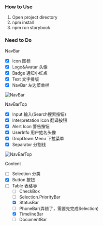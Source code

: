 ### How to Use
1. Open project directory
2. npm install
3. npm run storybook

### Need to Do

NavBar
- [x] Icon 图标
- [x] Logo&Avatar 头像
- [x] Badge 通知小红点
- [x] Text 文字排版
- [x] NavBar 左边菜单栏

![NavBar](https://user-images.githubusercontent.com/44597440/104077387-883e1f80-51e7-11eb-9b11-e9396d864bd3.gif)

NavBarTop
- [X] Input 输入(Search搜索按钮)
- [X] Interpretation Icon 翻译按钮
- [X] Alert Icon 警告按钮
- [X] UserInfo 用户姓名头像
- [X] DropDown Menu 下拉菜单
- [X] Separator 分割线

![NavBarTop](https://user-images.githubusercontent.com/44597440/104077429-aad03880-51e7-11eb-822b-717c4fbedc6b.gif)

Content
- [ ] Selection 分类
- [X] Button 按钮
- [ ] Table 表格😔
    - [ ] CheckBox
    - [ ] Selection.PriorityBar
    - [X] StatusBar
    - [ ] PhoneBar(弄错了，需要先完成Selection)
    - [X] TimelineBar
    - [ ] DocumentBar
